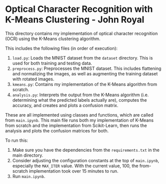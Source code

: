 # Optical Character Recognition with K-Means Clustering - John Royal

This directory contains my implementation of optical character recognition (OCR) using the K-Means clustering algorithm.

This includes the following files (in order of execution):

1. `load.py`: Loads the MNIST dataset from the `dataset` directory. This is used for both training and testing data.
2. `preprocess.py`: Preprocesses the MNIST dataset. This includes flattening and normalizing the images, as well as augmenting the training dataset with rotated images.
3. `kmeans.py`: Contains my implementation of the K-Means algorithm from scratch.
4. `analysis.py`: Interprets the output from the K-Means algorithm (i.e. determining what the predicted labels actually are), computes the accuracy, and creates and plots a confusion matrix.

These are all implemented using classes and functions, which are called from `main.ipynb`. This main file runs both my implementation of K-Means from scratch and the implementation from Scikit-Learn, then runs the analysis and plots the confusion matrices for both.

To run this:
1. Make sure you have the dependencies from the `requirements.txt` in the main directory. 
2. Consider adjusting the configuration constants at the top of `main.ipynb`, especially the `MAX_ITER` value. With the current value, 100, the from-scratch implementation took over 15 minutes to run.
3. Run `main.ipynb`.
